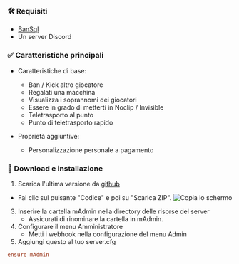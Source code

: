 ### 🛠 Requisiti

- [BanSql](https://github.com/Matdbx10/BanSql)
- Un server Discord

### ✅ Caratteristiche principali

- Caratteristiche di base:
    - Ban / Kick altro giocatore
    - Regalati una macchina
    - Visualizza i soprannomi dei giocatori
    - Essere in grado di metterti in Noclip / Invisible
    - Teletrasporto al punto
    - Punto di teletrasporto rapido

- Proprietà aggiuntive:
    - Personalizzazione personale a pagamento


### 🔧 Download e installazione

1. Scarica l'ultima versione da [github](https://github.com/Matdbx10/mAdmin)
  - Fai clic sul pulsante "Codice" e poi su "Scarica ZIP".
  ![](https://i.imgur.com/iF4dxA5.png "Copia lo schermo")
3. Inserire la cartella mAdmin nella directory delle risorse del server
    - Assicurati di rinominare la cartella in mAdmin.
4. Configurare il menu Amministratore
    - Metti i webhook nella configurazione del menu Admin
5. Aggiungi questo al tuo server.cfg
```cfg
ensure mAdmin
```